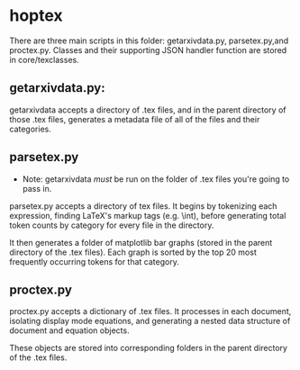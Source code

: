 # hoptex

There are three main scripts in this folder: getarxivdata.py, parsetex.py,and proctex.py.
Classes and their supporting JSON handler function are stored in core/texclasses.

## getarxivdata.py:
getarxivdata accepts a directory of .tex files, and in the parent directory of those .tex files, generates a metadata file of all of the files and their categories.

## parsetex.py
* Note: getarxivdata *must* be run on the folder of .tex files you're going to pass in.

parsetex.py accepts a directory of tex files. It begins by tokenizing each expression, finding LaTeX's markup tags (e.g. \\int), before generating total token counts by category for every file in the directory.

It then generates a folder of matplotlib bar graphs (stored in the parent directory of the .tex files). Each graph is sorted by the top 20 most frequently occurring tokens for that category.

## proctex.py

proctex.py accepts a dictionary of .tex files. It processes in each document, isolating display mode equations, and generating a nested data structure of document and equation objects.

These objects are stored into corresponding folders in the parent directory of the .tex files.
